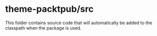 # theme-packtpub/src

This folder contains source code that will automatically be added to the classpath when
the package is used.

